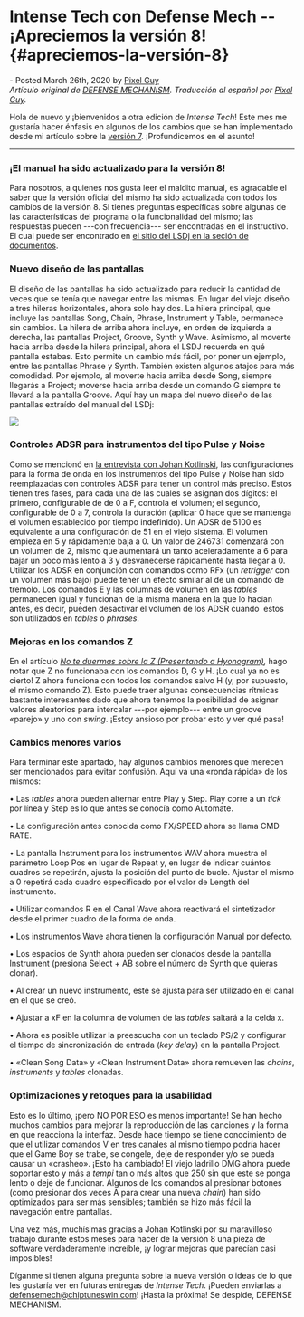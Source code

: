 Intense Tech con Defense Mech -- ¡Apreciemos la versión 8! {#apreciemos-la-versión-8}
==========================================================

\- Posted March 26th, 2020 by [Pixel
Guy](https://apixelguy.com "Posts by Pixel Guy")\
*Artículo original de* [*DEFENSE
MECHANISM*](lets-appreciate-version-8/)*. Traducción al español por*
[*Pixel Guy*](https://apixelguy.com)*.*

Hola de nuevo y ¡bienvenidos a otra edición de *Intense Tech*! Este mes
me gustaría hacer énfasis en algunos de los cambios que se han
implementado desde mi artículo sobre la [versión
7](examinando-las-nuevas-funciones/). ¡Profundicemos en el asunto!

------------------------------------------------------------------------

### ¡El manual ha sido actualizado para la versión 8!

Para nosotros, a quienes nos gusta leer el maldito manual, es agradable
el saber que la versión oficial del mismo ha sido actualizada con todos
los cambios de la versión 8. Si tienes preguntas específicas sobre
algunas de las características del programa o la funcionalidad del
mismo; las respuestas pueden ---con frecuencia--- ser encontradas en el
instructivo. El cual puede ser encontrado en [el sitio del LSDj en la
seción de
documentos](https://www.littlesounddj.com/lsd/latest/documentation/).

### Nuevo diseño de las pantallas

El diseño de las pantallas ha sido actualizado para reducir la cantidad
de veces que se tenía que navegar entre las mismas. En lugar del viejo
diseño a tres hileras horizontales, ahora solo hay dos. La hilera
principal, que incluye las pantallas Song, Chain, Phrase, Instrument y
Table, permanece sin cambios. La hilera de arriba ahora incluye, en
orden de izquierda a derecha, las pantallas Project, Groove, Synth y
Wave. Asimismo, al moverte hacia arriba desde la hilera principal, ahora
el LSDJ recuerda en qué pantalla estabas. Esto permite un cambio más
fácil, por poner un ejemplo, entre las pantallas Phrase y Synth. También
existen algunos atajos para más comodidad. Por ejemplo, al moverte hacia
arriba desde Song, siempre llegarás a Project; moverse hacia arriba
desde un comando G siempre te llevará a la pantalla Groove. Aquí hay un
mapa del nuevo diseño de las pantallas extraído del manual del LSDj:

![](image4.png)

### Controles ADSR para instrumentos del tipo Pulse y Noise

Como se mencionó en [la entrevista con Johan
Kotlinski](entrevista-con-el-desarrollador-del-lsdj-johan-kotlinski/),
las configuraciones para la forma de onda en los instrumentos del tipo
Pulse y Noise han sido reemplazadas con controles ADSR para tener un
control más preciso. Estos tienen tres fases, para cada una de las
cuales se asignan dos dígitos: el primero, configurable de de 0 a F,
controla el volumen; el segundo, configurable de 0 a 7, controla la
duración (aplicar 0 hace que se mantenga el volumen establecido por
tiempo indefinido). Un ADSR de 5100 es equivalente a una configuración
de 51 en el viejo sistema. El volumen empieza en 5 y rápidamente baja a
0. Un valor de 246731 comenzará con un volumen de 2, mismo que aumentará
un tanto aceleradamente a 6 para bajar un poco más lento a 3 y
desvanecerse rápidamente hasta llegar a 0. Utilizar los ADSR en
conjunción con comandos como RFx (un *retrigger* con un volumen más
bajo) puede tener un efecto similar al de un comando de tremolo. Los
comandos E y las columnas de volumen en las *tables* permanecen igual y
funcionan de la misma manera en la que lo hacían antes, es decir, pueden
desactivar el volumen de los ADSR cuando  estos son utilizados en
*tables* o *phrases*.

### Mejoras en los comandos Z

En el artículo *[No te duermas sobre la Z (Presentando a
Hyonogram)](no-te-duermas-sobre-la-z-presentando-a-hypnogram/),* hago
notar que Z no funcionaba con los comandos D, G y H. ¡Lo cual ya no es
cierto! Z ahora funciona con todos los comandos salvo H (y, por
supuesto, el mismo comando Z). Esto puede traer algunas consecuencias
rítmicas bastante interesantes dado que ahora tenemos la posibilidad de
asignar valores aleatorios para intercalar ---por ejemplo--- entre un
groove «parejo» y uno con *swing*. ¡Estoy ansioso por probar esto y ver
qué pasa!

### Cambios menores varios

Para terminar este apartado, hay algunos cambios menores que merecen ser
mencionados para evitar confusión. Aquí va una «ronda rápida» de los
mismos:

• Las *tables* ahora pueden alternar entre Play y Step. Play corre a un
*tick* por línea y Step es lo que antes se conocía como Automate.

• La configuración antes conocida como FX/SPEED ahora se llama CMD RATE.

• La pantalla Instrument para los instrumentos WAV ahora muestra el
parámetro Loop Pos en lugar de Repeat y, en lugar de indicar cuántos
cuadros se repetirán, ajusta la posición del punto de bucle. Ajustar el
mismo a 0 repetirá cada cuadro especificado por el valor de Length del
instrumento.

• Utilizar comandos R en el Canal Wave ahora reactivará el sintetizador
desde el primer cuadro de la forma de onda.

• Los instrumentos Wave ahora tienen la configuración Manual por
defecto.

• Los espacios de Synth ahora pueden ser clonados desde la pantalla
Instrument (presiona Select + AB sobre el número de Synth que quieras
clonar).

• Al crear un nuevo instrumento, este se ajusta para ser utilizado en el
canal en el que se creó.

• Ajustar a xF en la columna de volumen de las *tables* saltará a la
celda x.

• Ahora es posible utilizar la preescucha con un teclado PS/2 y
configurar el tiempo de sincronización de entrada (*key delay*) en la
pantalla Project.

• «Clean Song Data» y «Clean Instrument Data» ahora remueven las
*chains*, *instruments* y *tables* clonadas.

### Optimizaciones y retoques para la usabilidad

Esto es lo último, ¡pero NO POR ESO es menos importante! Se han hecho
muchos cambios para mejorar la reproducción de las canciones y la forma
en que reacciona la interfaz. Desde hace tiempo se tiene conocimiento de
que el utilizar comandos V en tres canales al mismo tiempo podría hacer
que el Game Boy se trabe, se congele, deje de responder y/o se pueda
causar un «crasheo». ¡Esto ha cambiado! El viejo ladrillo DMG ahora
puede soportar esto y más a *tempi* tan o más altos que 250 sin que este
se ponga lento o deje de funcionar. Algunos de los comandos al presionar
botones (como presionar dos veces A para crear una nueva *chain*) han
sido optimizados para ser más sensibles; también se hizo más fácil la
navegación entre pantallas.

Una vez más, muchísimas gracias a Johan Kotlinski por su maravilloso
trabajo durante estos meses para hacer de la versión 8 una pieza de
software verdaderamente increíble, ¡y lograr mejoras que parecían casi
imposibles!

Díganme si tienen alguna pregunta sobre la nueva versión o ideas de lo
que les gustaría ver en futuras entregas de *Intense Tech*. ¡Pueden
enviarlas a
[defensemech\@chiptuneswin.com](mailto:defensem3ch@gmail.com)! ¡Hasta la
próxima! Se despide, DEFENSE MECHANISM.
